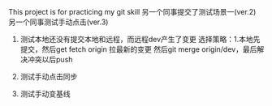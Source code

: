 This project is for practicing my git skill
另一个同事提交了测试场景一(ver.2)
另一个同事测试手动点击(ver.3)

1. 测试本地还没有提交本地和远程，而远程dev产生了变更
   选择策略：1.本地先提交，然后get fetch origin 拉最新的变更 然后git merge origin/dev，最后解决冲突以后push

2. 测试手动点击同步

3. 测试手动变基线
